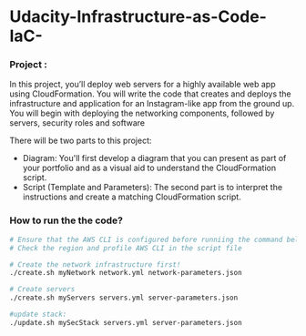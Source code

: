 # Udacity-Infrastructure-as-Code-IaC-

### Project :
In this project, you’ll deploy web servers for a highly available web app using CloudFormation. You will write the code that creates and deploys the infrastructure and application for an Instagram-like app from the ground up. You will begin with deploying the networking components, followed by servers, security roles and software

There will be two parts to this project:

- Diagram: You'll first develop a diagram that you can present as part of your portfolio and as a visual aid to understand the CloudFormation script.
- Script (Template and Parameters): The second part is to interpret the instructions and create a matching CloudFormation script.




### How to run the the code?
```bash
# Ensure that the AWS CLI is configured before runniing the command below
# Check the region and profile AWS CLI in the script file

# Create the network infrastructure first!
./create.sh myNetwork network.yml network-parameters.json

# Create servers
./create.sh myServers servers.yml server-parameters.json

#update stack:
./update.sh mySecStack servers.yml server-parameters.json
```
